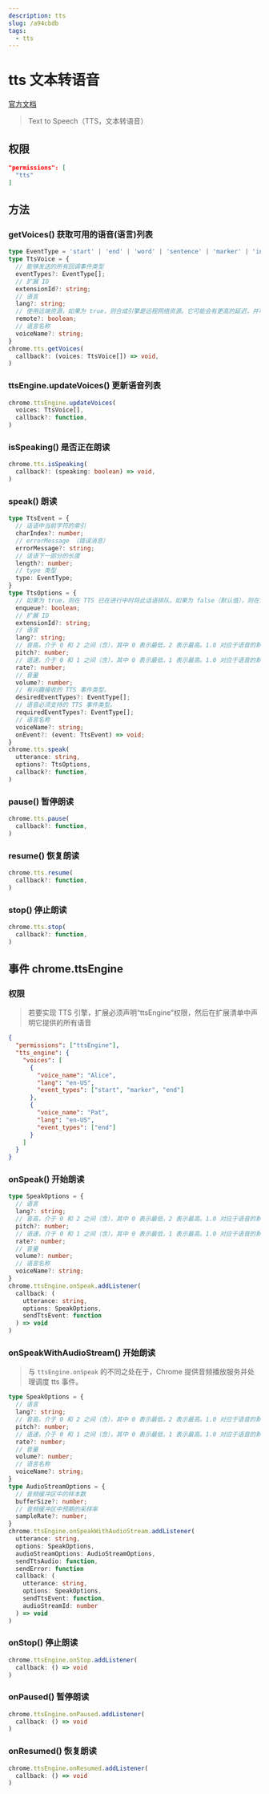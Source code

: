 ```yaml
---
description: tts
slug: /a94cbdb
tags: 
  - tts
---
```

# tts 文本转语音

[官方文档](https://developer.chrome.com/docs/extensions/reference/api/tts)

> Text to Speech（TTS，文本转语音）

## 权限

```json
"permissions": [
  "tts"
]
```

## 方法

### getVoices() 获取可用的语音(语言)列表

```ts
type EventType = 'start' | 'end' | 'word' | 'sentence' | 'marker' | 'interrupted' | 'cancelled' | 'error' | 'pause' | 'resume';
type TtsVoice = {
  // 能够发送的所有回调事件类型
  eventTypes?: EventType[];
  // 扩展 ID
  extensionId?: string;
  // 语言
  lang?: string;
  // 使用远端资源，如果为 true，则合成引擎是远程网络资源。它可能会有更高的延迟，并可能产生带宽成本。
  remote?: boolean;
  // 语言名称
  voiceName?: string;
}
chrome.tts.getVoices(
  callback?: (voices: TtsVoice[]) => void,
)
```

### ttsEngine.updateVoices() 更新语音列表

```ts
chrome.ttsEngine.updateVoices(
  voices: TtsVoice[],
  callback?: function,
)
```

### isSpeaking() 是否正在朗读

```ts
chrome.tts.isSpeaking(
  callback?: (speaking: boolean) => void,
)
```

### speak() 朗读

```ts
type TtsEvent = {
  // 话语中当前字符的索引
  charIndex?: number;
  // errorMessage （错误消息）
  errorMessage?: string;
  // 话语下一部分的长度
  length?: number;
  // type 类型
  type: EventType;
}
type TtsOptions = {
  // 如果为 true，则在 TTS 已在进行中时将此话语排队。如果为 false（默认值），则在说出此新话语之前中断任何当前语音并刷新语音队列。
  enqueue?: boolean;
  // 扩展 ID
  extensionId?: string;
  // 语言
  lang?: string;
  // 音高，介于 0 和 2 之间（含），其中 0 表示最低，2 表示最高。1.0 对应于语音的默认音高
  pitch?: number;
  // 语速，介于 0 和 1 之间（含），其中 0 表示最低，1 表示最高。1.0 对应于语音的默认速率
  rate?: number;
  // 音量
  volume?: number;
  // 有兴趣接收的 TTS 事件类型。
  desiredEventTypes?: EventType[];
  // 语音必须支持的 TTS 事件类型。
  requiredEventTypes?: EventType[];
  // 语言名称
  voiceName?: string;
  onEvent?: (event: TtsEvent) => void;
}
chrome.tts.speak(
  utterance: string,
  options?: TtsOptions,
  callback?: function,
)
```

### pause() 暂停朗读

```ts
chrome.tts.pause(
  callback?: function,
)
```

### resume() 恢复朗读

```ts
chrome.tts.resume(
  callback?: function,
)
```

### stop() 停止朗读

```ts
chrome.tts.stop(
  callback?: function,
)
```

## 事件 chrome.ttsEngine

### 权限
>
> 若要实现 TTS 引擎，扩展必须声明“ttsEngine”权限，然后在扩展清单中声明它提供的所有语音
  
```json
{
  "permissions": ["ttsEngine"],
  "tts_engine": {
    "voices": [
      {
        "voice_name": "Alice",
        "lang": "en-US",
        "event_types": ["start", "marker", "end"]
      },
      {
        "voice_name": "Pat",
        "lang": "en-US",
        "event_types": ["end"]
      }
    ]
  }
}
```

### onSpeak() 开始朗读

```ts
type SpeakOptions = {
  // 语言
  lang?: string;
  // 音高，介于 0 和 2 之间（含），其中 0 表示最低，2 表示最高。1.0 对应于语音的默认音高
  pitch?: number;
  // 语速，介于 0 和 1 之间（含），其中 0 表示最低，1 表示最高。1.0 对应于语音的默认速率
  rate?: number;
  // 音量
  volume?: number;
  // 语言名称
  voiceName?: string;
}
chrome.ttsEngine.onSpeak.addListener(
  callback: (
    utterance: string,
    options: SpeakOptions,
    sendTtsEvent: function
  ) => void
)
```

### onSpeakWithAudioStream() 开始朗读
>
> 与 `ttsEngine.onSpeak` 的不同之处在于，Chrome 提供音频播放服务并处理调度 tts 事件。

```ts
type SpeakOptions = {
  // 语言
  lang?: string;
  // 音高，介于 0 和 2 之间（含），其中 0 表示最低，2 表示最高。1.0 对应于语音的默认音高
  pitch?: number;
  // 语速，介于 0 和 1 之间（含），其中 0 表示最低，1 表示最高。1.0 对应于语音的默认速率
  rate?: number;
  // 音量
  volume?: number;
  // 语言名称
  voiceName?: string;
}
type AudioStreamOptions = {
  // 音频缓冲区中的样本数
  bufferSize?: number;
  // 音频缓冲区中预期的采样率
  sampleRate?: number;
}
chrome.ttsEngine.onSpeakWithAudioStream.addListener(
  utterance: string,
  options: SpeakOptions,
  audioStreamOptions: AudioStreamOptions,
  sendTtsAudio: function,
  sendError: function
  callback: (
    utterance: string,
    options: SpeakOptions,
    sendTtsEvent: function,
    audioStreamId: number
  ) => void
)
```

### onStop() 停止朗读

```ts
chrome.ttsEngine.onStop.addListener(
  callback: () => void
)
```

### onPaused() 暂停朗读

```ts
chrome.ttsEngine.onPaused.addListener(
  callback: () => void
)
```

### onResumed() 恢复朗读

```ts
chrome.ttsEngine.onResumed.addListener(
  callback: () => void
)
```
